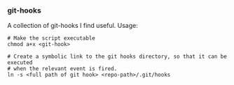 ### git-hooks

A collection of git-hooks I find useful.
Usage:
```
# Make the script executable
chmod a+x <git-hook> 

# Create a symbolic link to the git hooks directory, so that it can be executed
# when the relevant event is fired.
ln -s <full path of git hook> <repo-path>/.git/hooks


